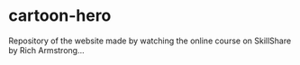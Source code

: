 # cartoon-hero
 Repository of the website made by watching the online course on SkillShare by Rich Armstrong...
